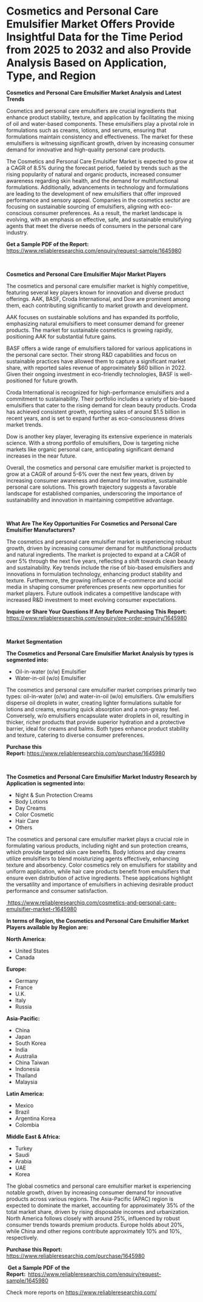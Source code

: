 <p><h1>Cosmetics and Personal Care Emulsifier Market Offers Provide Insightful Data for the Time Period from 2025 to 2032 and also Provide Analysis Based on Application, Type, and Region</h1></p><p><strong>Cosmetics and Personal Care Emulsifier Market Analysis and Latest Trends</strong></p>
<p><p>Cosmetics and personal care emulsifiers are crucial ingredients that enhance product stability, texture, and application by facilitating the mixing of oil and water-based components. These emulsifiers play a pivotal role in formulations such as creams, lotions, and serums, ensuring that formulations maintain consistency and effectiveness. The market for these emulsifiers is witnessing significant growth, driven by increasing consumer demand for innovative and high-quality personal care products. </p><p>The Cosmetics and Personal Care Emulsifier Market is expected to grow at a CAGR of 8.5% during the forecast period, fueled by trends such as the rising popularity of natural and organic products, increased consumer awareness regarding skin health, and the demand for multifunctional formulations. Additionally, advancements in technology and formulations are leading to the development of new emulsifiers that offer improved performance and sensory appeal. Companies in the cosmetics sector are focusing on sustainable sourcing of emulsifiers, aligning with eco-conscious consumer preferences. As a result, the market landscape is evolving, with an emphasis on effective, safe, and sustainable emulsifying agents that meet the diverse needs of consumers in the personal care industry.</p></p>
<p><strong>Get a Sample PDF of the Report:&nbsp;</strong> <a href="https://www.reliableresearchiq.com/enquiry/request-sample/1645980?utm_campaign=2449&utm_medium=2&utm_source=Github&utm_content=ia&utm_term=29032025&utm_id=cosmetics-and-personal-care-emulsifier">https://www.reliableresearchiq.com/enquiry/request-sample/1645980</a></p>
<p>&nbsp;</p>
<p><strong>Cosmetics and Personal Care Emulsifier Major Market Players</strong></p>
<p><p>The cosmetics and personal care emulsifier market is highly competitive, featuring several key players known for innovation and diverse product offerings. AAK, BASF, Croda International, and Dow are prominent among them, each contributing significantly to market growth and development.</p><p>AAK focuses on sustainable solutions and has expanded its portfolio, emphasizing natural emulsifiers to meet consumer demand for greener products. The market for sustainable cosmetics is growing rapidly, positioning AAK for substantial future gains.</p><p>BASF offers a wide range of emulsifiers tailored for various applications in the personal care sector. Their strong R&D capabilities and focus on sustainable practices have allowed them to capture a significant market share, with reported sales revenue of approximately $60 billion in 2022. Given their ongoing investment in eco-friendly technologies, BASF is well-positioned for future growth.</p><p>Croda International is recognized for high-performance emulsifiers and a commitment to sustainability. Their portfolio includes a variety of bio-based emulsifiers that cater to the rising demand for clean beauty products. Croda has achieved consistent growth, reporting sales of around $1.5 billion in recent years, and is set to expand further as eco-consciousness drives market trends.</p><p>Dow is another key player, leveraging its extensive experience in materials science. With a strong portfolio of emulsifiers, Dow is targeting niche markets like organic personal care, anticipating significant demand increases in the near future.</p><p>Overall, the cosmetics and personal care emulsifier market is projected to grow at a CAGR of around 5-6% over the next few years, driven by increasing consumer awareness and demand for innovative, sustainable personal care solutions. This growth trajectory suggests a favorable landscape for established companies, underscoring the importance of sustainability and innovation in maintaining competitive advantage.</p></p>
<p>&nbsp;</p>
<p><strong>What Are The Key Opportunities For Cosmetics and Personal Care Emulsifier Manufacturers?</strong></p>
<p><p>The cosmetics and personal care emulsifier market is experiencing robust growth, driven by increasing consumer demand for multifunctional products and natural ingredients. The market is projected to expand at a CAGR of over 5% through the next five years, reflecting a shift towards clean beauty and sustainability. Key trends include the rise of bio-based emulsifiers and innovations in formulation technology, enhancing product stability and texture. Furthermore, the growing influence of e-commerce and social media in shaping consumer preferences presents new opportunities for market players. Future outlook indicates a competitive landscape with increased R&D investment to meet evolving consumer expectations.</p></p>
<p><strong>Inquire or Share Your Questions If Any Before Purchasing This Report:</strong> <a href="https://www.reliableresearchiq.com/enquiry/pre-order-enquiry/1645980?utm_campaign=2449&utm_medium=2&utm_source=Github&utm_content=ia&utm_term=29032025&utm_id=cosmetics-and-personal-care-emulsifier">https://www.reliableresearchiq.com/enquiry/pre-order-enquiry/1645980</a></p>
<p>&nbsp;</p>
<p><strong>Market Segmentation</strong></p>
<p><strong>The Cosmetics and Personal Care Emulsifier Market Analysis by types is segmented into:</strong></p>
<p><ul><li>Oil-in-water (o/w) Emulsifier</li><li>Water-in-oil (w/o) Emulsifier</li></ul></p>
<p><p>The cosmetics and personal care emulsifier market comprises primarily two types: oil-in-water (o/w) and water-in-oil (w/o) emulsifiers. O/w emulsifiers disperse oil droplets in water, creating lighter formulations suitable for lotions and creams, ensuring quick absorption and a non-greasy feel. Conversely, w/o emulsifiers encapsulate water droplets in oil, resulting in thicker, richer products that provide superior hydration and a protective barrier, ideal for creams and balms. Both types enhance product stability and texture, catering to diverse consumer preferences.</p></p>
<p><strong>Purchase this Report:&nbsp;</strong><a href="https://www.reliableresearchiq.com/purchase/1645980?utm_campaign=2449&utm_medium=2&utm_source=Github&utm_content=ia&utm_term=29032025&utm_id=cosmetics-and-personal-care-emulsifier">https://www.reliableresearchiq.com/purchase/1645980</a></p>
<p>&nbsp;</p>
<p><strong>The Cosmetics and Personal Care Emulsifier Market Industry Research by Application is segmented into:</strong></p>
<p><ul><li>Night & Sun Protection Creams</li><li>Body Lotions</li><li>Day Creams</li><li>Color Cosmetic</li><li>Hair Care</li><li>Others</li></ul></p>
<p><p>The cosmetics and personal care emulsifier market plays a crucial role in formulating various products, including night and sun protection creams, which provide targeted skin care benefits. Body lotions and day creams utilize emulsifiers to blend moisturizing agents effectively, enhancing texture and absorbency. Color cosmetics rely on emulsifiers for stability and uniform application, while hair care products benefit from emulsifiers that ensure even distribution of active ingredients. These applications highlight the versatility and importance of emulsifiers in achieving desirable product performance and consumer satisfaction.</p></p>
<p><a href="https://www.reliableresearchiq.com/cosmetics-and-personal-care-emulsifier-market-r1645980?utm_campaign=2449&utm_medium=2&utm_source=Github&utm_content=ia&utm_term=29032025&utm_id=cosmetics-and-personal-care-emulsifier">&nbsp;https://www.reliableresearchiq.com/cosmetics-and-personal-care-emulsifier-market-r1645980</a></p>
<p><strong>In terms of Region, the Cosmetics and Personal Care Emulsifier Market Players available by Region are:</strong></p>
<p>
    <p> <strong> North America: </strong>
        <ul>
            <li>United States</li>
            <li>Canada</li>
        </ul>
        </p> 
    <p> <strong> Europe: </strong>
        <ul>
            <li>Germany</li>
            <li>France</li>
            <li>U.K.</li>
            <li>Italy</li>
            <li>Russia</li>
        </ul>
        </p> 
    <p> <strong> Asia-Pacific: </strong>
        <ul>
            <li>China</li>
            <li>Japan</li>
            <li>South Korea</li>
            <li>India</li>
            <li>Australia</li>
            <li>China Taiwan</li>
            <li>Indonesia</li>
            <li>Thailand</li>
            <li>Malaysia</li>
        </ul>
        </p> 
    <p> <strong> Latin America: </strong>
        <ul>
            <li>Mexico</li>
            <li>Brazil</li>
            <li>Argentina Korea</li>
            <li>Colombia</li>
        </ul>
        </p> 
    <p> <strong> Middle East & Africa: </strong>
        <ul>
            <li>Turkey</li>
            <li>Saudi</li>
            <li>Arabia</li>
            <li>UAE</li>
            <li>Korea</li>
        </ul>
    </p>
    </p>
<p><p>The global cosmetics and personal care emulsifier market is experiencing notable growth, driven by increasing consumer demand for innovative products across various regions. The Asia-Pacific (APAC) region is expected to dominate the market, accounting for approximately 35% of the total market share, driven by rising disposable incomes and urbanization. North America follows closely with around 25%, influenced by robust consumer trends towards premium products. Europe holds about 20%, while China and other regions contribute approximately 10% and 10%, respectively.</p></p>
<p><strong>Purchase this Report: </strong><a href="https://www.reliableresearchiq.com/purchase/1645980?utm_campaign=2449&utm_medium=2&utm_source=Github&utm_content=ia&utm_term=29032025&utm_id=cosmetics-and-personal-care-emulsifier">https://www.reliableresearchiq.com/purchase/1645980</a></p>
<p>&nbsp;<strong>Get a Sample PDF of the Report:&nbsp;&nbsp;</strong><a href="https://www.reliableresearchiq.com/enquiry/request-sample/1645980?utm_campaign=2449&utm_medium=2&utm_source=Github&utm_content=ia&utm_term=29032025&utm_id=cosmetics-and-personal-care-emulsifier">https://www.reliableresearchiq.com/enquiry/request-sample/1645980</a></p>
<p><strong></strong></p>
<p>Check more reports on <a href="https://www.reliableresearchiq.com/?utm_campaign=2449&utm_medium=2&utm_source=Github&utm_content=ia&utm_term=29032025&utm_id=cosmetics-and-personal-care-emulsifier">https://www.reliableresearchiq.com/</a></p>